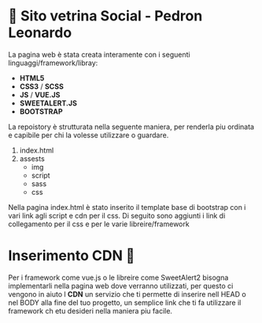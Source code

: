 # 📲 Sito vetrina Social - Pedron Leonardo

La pagina web è stata creata interamente con i seguenti linguaggi/framework/libray:

- **HTML5**
- **CSS3** / **SCSS**
- **JS** / **VUE.JS**
- **SWEETALERT.JS**
- **BOOTSTRAP**

La repoistory è strutturata nella seguente maniera, per renderla piu ordinata e capibile per chi la volesse utilizzare o guardare.

1. index.html
2. assests
   - img
   - script
   - sass
   - css

Nella pagina index.html è stato inserito il template base di bootstrap con i vari link agli script e cdn per il css.
Di seguito sono aggiunti i link di collegamento per il css e per le varie libreire/framework

# Inserimento CDN 🚀

Per i framework come vue.js o le libreire come SweetAlert2 bisogna implementarli nella pagina web dove verranno utilizzati, per questo ci vengono in aiuto l **CDN** un servizio che ti permette di inserire nell HEAD o nel BODY alla fine del tuo progetto, un semplice link che ti fa utilizzare il framework ch etu desideri nella maniera piu facile.


